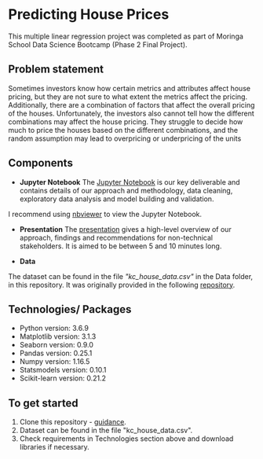 # Predicting House Prices

This multiple linear regression project was completed as part of Moringa School Data Science Bootcamp (Phase 2 Final Project).

## Problem statement
Sometimes investors know how certain metrics and attributes affect house pricing, but they are not sure to what extent the metrics affect the pricing. Additionally, there are a combination of factors that affect the overall pricing of the houses. Unfortunately, the investors also cannot tell how the different combinations may affect the house pricing. They struggle to decide how much to price the houses based on the different combinations, and the random assumption may lead to overpricing or underpricing of the units

## Components

* **Jupyter Notebook**
The [Jupyter Notebook](https://github.com/Wairimukimm/dsc-phase-2-project-v2-3/blob/main/student.ipynb) is our key deliverable and contains details of our approach and methodology, data cleaning, exploratory data analysis and model building and validation.

I recommend using [nbviewer](https://nbviewer.jupyter.org/) to view the Jupyter Notebook.

* **Presentation**
The [presentation](https://) gives a high-level overview of our approach, findings and recommendations for non-technical stakeholders. It is aimed to be between 5 and 10 minutes long.

* **Data**

The dataset can be found in the file *"kc_house_data.csv"* in the Data folder, in this repository. It was originally provided in the following [repository](https://github.com/Wairimukimm/dsc-phase-2-project-v2-3/blob/main/data/kc_house_data.csv). 

## Technologies/ Packages

* Python version: 3.6.9
* Matplotlib version: 3.1.3
* Seaborn version: 0.9.0
* Pandas version: 0.25.1
* Numpy version: 1.16.5
* Statsmodels version: 0.10.1
* Scikit-learn version: 0.21.2  

## To get started

1. Clone this repository - [guidance](https://help.github.com/articles/cloning-a-repository/).
2. Dataset can be found in the file "kc_house_data.csv".
3. Check requirements in Technologies section above and download libraries if necessary.

